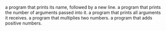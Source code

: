  a program that prints its name, followed by a new line.
 a program that prints the number of arguments passed into it.
 a program that prints all arguments it receives.
 a program that multiplies two numbers.
  a program that adds positive numbers.
